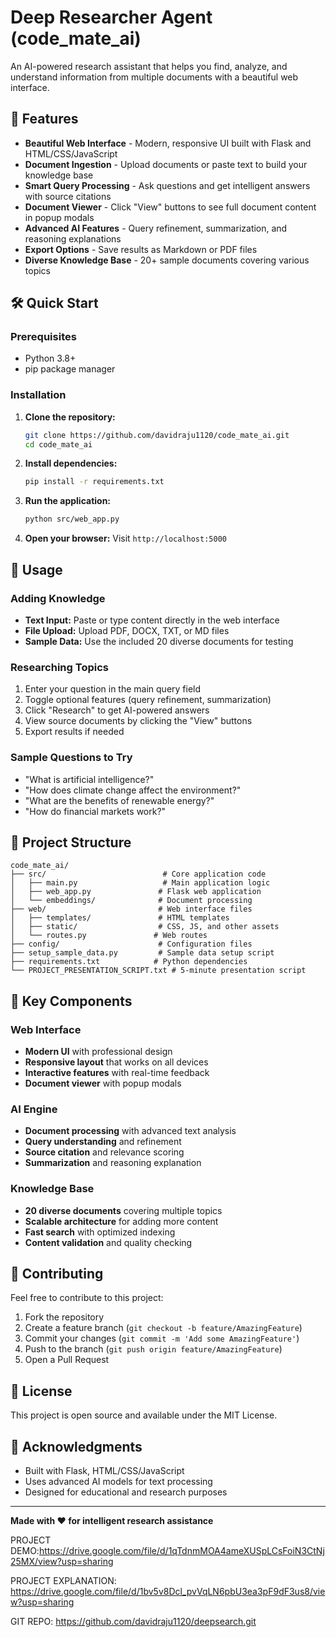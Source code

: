 # Deep Researcher Agent (code_mate_ai)

An AI-powered research assistant that helps you find, analyze, and understand information from multiple documents with a beautiful web interface.

## 🚀 Features

- **Beautiful Web Interface** - Modern, responsive UI built with Flask and HTML/CSS/JavaScript
- **Document Ingestion** - Upload documents or paste text to build your knowledge base
- **Smart Query Processing** - Ask questions and get intelligent answers with source citations
- **Document Viewer** - Click "View" buttons to see full document content in popup modals
- **Advanced AI Features** - Query refinement, summarization, and reasoning explanations
- **Export Options** - Save results as Markdown or PDF files
- **Diverse Knowledge Base** - 20+ sample documents covering various topics

## 🛠️ Quick Start

### Prerequisites
- Python 3.8+
- pip package manager

### Installation

1. **Clone the repository:**
   ```bash
   git clone https://github.com/davidraju1120/code_mate_ai.git
   cd code_mate_ai
   ```

2. **Install dependencies:**
   ```bash
   pip install -r requirements.txt
   ```

3. **Run the application:**
   ```bash
   python src/web_app.py
   ```

4. **Open your browser:**
   Visit `http://localhost:5000`

## 📖 Usage

### Adding Knowledge
- **Text Input:** Paste or type content directly in the web interface
- **File Upload:** Upload PDF, DOCX, TXT, or MD files
- **Sample Data:** Use the included 20 diverse documents for testing

### Researching Topics
1. Enter your question in the main query field
2. Toggle optional features (query refinement, summarization)
3. Click "Research" to get AI-powered answers
4. View source documents by clicking the "View" buttons
5. Export results if needed

### Sample Questions to Try
- "What is artificial intelligence?"
- "How does climate change affect the environment?"
- "What are the benefits of renewable energy?"
- "How do financial markets work?"

## 📁 Project Structure

```
code_mate_ai/
├── src/                          # Core application code
│   ├── main.py                   # Main application logic
│   ├── web_app.py               # Flask web application
│   └── embeddings/              # Document processing
├── web/                         # Web interface files
│   ├── templates/               # HTML templates
│   ├── static/                  # CSS, JS, and other assets
│   └── routes.py               # Web routes
├── config/                      # Configuration files
├── setup_sample_data.py         # Sample data setup script
├── requirements.txt            # Python dependencies
└── PROJECT_PRESENTATION_SCRIPT.txt # 5-minute presentation script
```

## 🎯 Key Components

### Web Interface
- **Modern UI** with professional design
- **Responsive layout** that works on all devices
- **Interactive features** with real-time feedback
- **Document viewer** with popup modals

### AI Engine
- **Document processing** with advanced text analysis
- **Query understanding** and refinement
- **Source citation** and relevance scoring
- **Summarization** and reasoning explanation

### Knowledge Base
- **20 diverse documents** covering multiple topics
- **Scalable architecture** for adding more content
- **Fast search** with optimized indexing
- **Content validation** and quality checking

## 🤝 Contributing

Feel free to contribute to this project:

1. Fork the repository
2. Create a feature branch (`git checkout -b feature/AmazingFeature`)
3. Commit your changes (`git commit -m 'Add some AmazingFeature'`)
4. Push to the branch (`git push origin feature/AmazingFeature`)
5. Open a Pull Request

## 📄 License

This project is open source and available under the MIT License.

## 🙏 Acknowledgments

- Built with Flask, HTML/CSS/JavaScript
- Uses advanced AI models for text processing
- Designed for educational and research purposes

---

**Made with ❤️ for intelligent research assistance**




PROJECT DEMO:https://drive.google.com/file/d/1qTdnmMOA4ameXUSpLCsFoiN3CtNj25MX/view?usp=sharing

PROJECT EXPLANATION:
https://drive.google.com/file/d/1bv5v8Dcl_pvVqLN6pbU3ea3pF9dF3us8/view?usp=sharing

GIT REPO:
https://github.com/davidraju1120/deepsearch.git